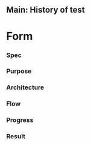 Main: History of test
---
# Form
### Spec
### Purpose
### Architecture
### Flow
### Progress
### Result

